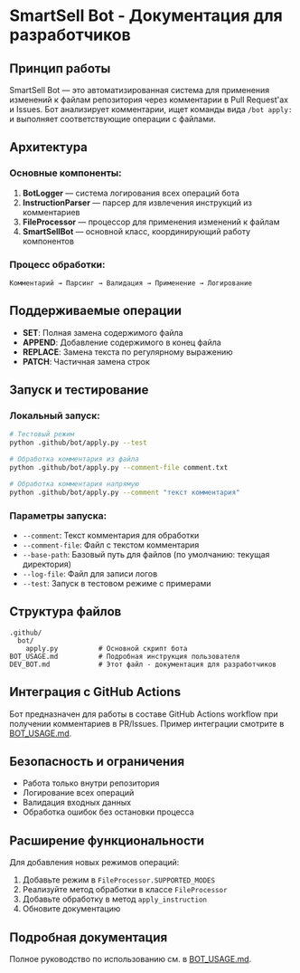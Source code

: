 # SmartSell Bot - Документация для разработчиков

## Принцип работы

SmartSell Bot — это автоматизированная система для применения изменений к файлам репозитория через комментарии в Pull Request'ах и Issues. Бот анализирует комментарии, ищет команды вида `/bot apply:` и выполняет соответствующие операции с файлами.

## Архитектура

### Основные компоненты:

1. **BotLogger** — система логирования всех операций бота
2. **InstructionParser** — парсер для извлечения инструкций из комментариев  
3. **FileProcessor** — процессор для применения изменений к файлам
4. **SmartSellBot** — основной класс, координирующий работу компонентов

### Процесс обработки:

```
Комментарий → Парсинг → Валидация → Применение → Логирование
```

## Поддерживаемые операции

- **SET**: Полная замена содержимого файла
- **APPEND**: Добавление содержимого в конец файла  
- **REPLACE**: Замена текста по регулярному выражению
- **PATCH**: Частичная замена строк

## Запуск и тестирование

### Локальный запуск:

```bash
# Тестовый режим
python .github/bot/apply.py --test

# Обработка комментария из файла
python .github/bot/apply.py --comment-file comment.txt

# Обработка комментария напрямую
python .github/bot/apply.py --comment "текст комментария"
```

### Параметры запуска:

- `--comment`: Текст комментария для обработки
- `--comment-file`: Файл с текстом комментария
- `--base-path`: Базовый путь для файлов (по умолчанию: текущая директория)
- `--log-file`: Файл для записи логов
- `--test`: Запуск в тестовом режиме с примерами

## Структура файлов

```
.github/
  bot/
    apply.py          # Основной скрипт бота
BOT_USAGE.md          # Подробная инструкция пользователя
DEV_BOT.md            # Этот файл - документация для разработчиков
```

## Интеграция с GitHub Actions

Бот предназначен для работы в составе GitHub Actions workflow при получении комментариев в PR/Issues. Пример интеграции смотрите в [BOT_USAGE.md](BOT_USAGE.md#интеграция-с-workflow).

## Безопасность и ограничения

- Работа только внутри репозитория
- Логирование всех операций
- Валидация входных данных
- Обработка ошибок без остановки процесса

## Расширение функциональности

Для добавления новых режимов операций:

1. Добавьте режим в `FileProcessor.SUPPORTED_MODES`
2. Реализуйте метод обработки в классе `FileProcessor`
3. Добавьте обработку в метод `apply_instruction`
4. Обновите документацию

## Подробная документация

Полное руководство по использованию см. в [BOT_USAGE.md](BOT_USAGE.md).